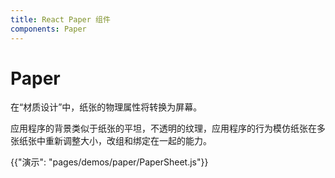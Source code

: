 ```yaml
---
title: React Paper 组件
components: Paper
---
```

# Paper

<p class="description">在“材质设计”中，纸张的物理属性将转换为屏幕。 </p>

应用程序的背景类似于纸张的平坦，不透明的纹理，应用程序的行为模仿纸张在多张纸张中重新调整大小，改组和绑定在一起的能力。

{{"演示": "pages/demos/paper/PaperSheet.js"}}